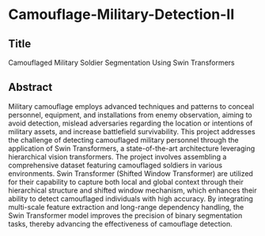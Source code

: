 # Camouflage-Military-Detection-II

## Title
Camouflaged Military Soldier Segmentation Using Swin Transformers

## Abstract
Military camouflage employs advanced techniques and patterns to conceal personnel, equipment, and installations from enemy observation, aiming to avoid detection, mislead adversaries regarding the location or intentions of military assets, and increase battlefield survivability. This project addresses the challenge of detecting camouflaged military personnel through the application of Swin Transformers, a state-of-the-art architecture leveraging hierarchical vision transformers. The project involves assembling a comprehensive dataset featuring camouflaged soldiers in various environments. Swin Transformer (Shifted Window Transformer) are utilized for their capability to capture both local and global context through their hierarchical structure and shifted window mechanism, which enhances their ability to detect camouflaged individuals with high accuracy. By integrating multi-scale feature extraction and long-range dependency handling, the Swin Transformer model improves the precision of binary segmentation tasks, thereby advancing the effectiveness of camouflage detection.
